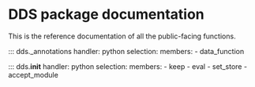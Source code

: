 # DDS package documentation

This is the reference documentation of all the public-facing functions.

::: dds._annotations
    handler: python
    selection:
      members:
        - data_function

::: dds.__init__
    handler: python
    selection:
      members:
        - keep
        - eval
        - set_store
        - accept_module

